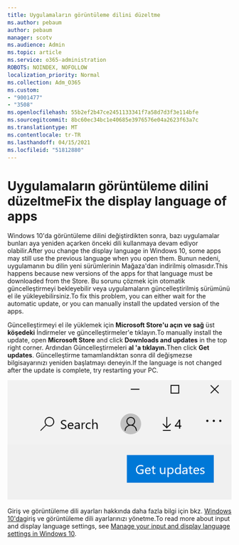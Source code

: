 ```yaml
---
title: Uygulamaların görüntüleme dilini düzeltme
ms.author: pebaum
author: pebaum
manager: scotv
ms.audience: Admin
ms.topic: article
ms.service: o365-administration
ROBOTS: NOINDEX, NOFOLLOW
localization_priority: Normal
ms.collection: Adm_O365
ms.custom:
- "9001477"
- "3508"
ms.openlocfilehash: 55b2ef2b47ce2451133341f7a58d7d3f3e114bfe
ms.sourcegitcommit: 8bc60ec34bc1e40685e3976576e04a2623f63a7c
ms.translationtype: MT
ms.contentlocale: tr-TR
ms.lasthandoff: 04/15/2021
ms.locfileid: "51812880"
---
```

# <a name="fix-the-display-language-of-apps"></a><span data-ttu-id="83b7a-102">Uygulamaların görüntüleme dilini düzeltme</span><span class="sxs-lookup"><span data-stu-id="83b7a-102">Fix the display language of apps</span></span>

<span data-ttu-id="83b7a-103">Windows 10'da görüntüleme dilini değiştirdikten sonra, bazı uygulamalar bunları aya yeniden açarken önceki dili kullanmaya devam ediyor olabilir.</span><span class="sxs-lookup"><span data-stu-id="83b7a-103">After you change the display language in Windows 10, some apps may still use the previous language when you open them.</span></span> <span data-ttu-id="83b7a-104">Bunun nedeni, uygulamanın bu dilin yeni sürümlerinin Mağaza'dan indirilmiş olmasıdır.</span><span class="sxs-lookup"><span data-stu-id="83b7a-104">This happens because new versions of the apps for that language must be downloaded from the Store.</span></span> <span data-ttu-id="83b7a-105">Bu sorunu çözmek için otomatik güncelleştirmeyi bekleyebilir veya uygulamaların güncelleştirilmiş sürümünü el ile yükleyebilirsiniz.</span><span class="sxs-lookup"><span data-stu-id="83b7a-105">To fix this problem, you can either wait for the automatic update, or you can manually install the updated version of the apps.</span></span>

<span data-ttu-id="83b7a-106">Güncelleştirmeyi el ile yüklemek için **Microsoft Store'u açın ve sağ** üst **köşedeki** İndirmeler ve güncelleştirmeler'e tıklayın.</span><span class="sxs-lookup"><span data-stu-id="83b7a-106">To manually install the update, open **Microsoft Store** and click **Downloads and updates** in the top right corner.</span></span> <span data-ttu-id="83b7a-107">Ardından Güncelleştirmeleri **al 'a tıklayın.**</span><span class="sxs-lookup"><span data-stu-id="83b7a-107">Then click **Get updates**.</span></span> <span data-ttu-id="83b7a-108">Güncelleştirme tamamlandıktan sonra dil değişmezse bilgisayarınızı yeniden başlatmayı deneyin.</span><span class="sxs-lookup"><span data-stu-id="83b7a-108">If the language is not changed after the update is complete, try restarting your PC.</span></span>

![Güncelleştirmeleri alın.](media/get-updates.png)

<span data-ttu-id="83b7a-110">Giriş ve görüntüleme dili ayarları hakkında daha fazla bilgi için bkz. [Windows 10'da](https://support.microsoft.com/help/4027670/windows-10-add-and-switch-input-and-display-language-preferences)giriş ve görüntüleme dili ayarlarınızı yönetme.</span><span class="sxs-lookup"><span data-stu-id="83b7a-110">To read more about input and display language settings, see [Manage your input and display language settings in Windows 10](https://support.microsoft.com/help/4027670/windows-10-add-and-switch-input-and-display-language-preferences).</span></span>
